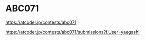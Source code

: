 # ABC071

https://atcoder.jp/contests/abc071

https://atcoder.jp/contests/abc071/submissions?f.User=yaegashi
